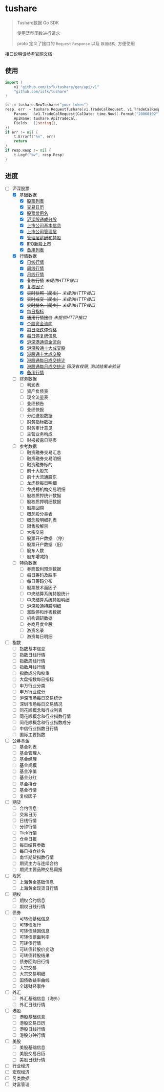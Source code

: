 # tushare

> Tushare数据 Go SDK
>
> 使用泛型函数进行请求
>
> proto 定义了接口的 `Request` `Response` 以及 `数据结构`, 方便使用

接口说明请参考[官网文档](https://tushare.pro/document/2)

## 使用

```go
import (
	v1 "github.com/isfk/tushare/gen/api/v1"
	"github.com/isfk/tushare"
)

ts := tushare.NewTushare("your token")
resp, err := tushare.RequestTushare[v1.TradeCalRequest, v1.TradeCalResponse](ts, &tushare.Request[v1.TradeCalRequest]{
    Params:  &v1.TradeCalRequest{CalDate: time.Now().Format("20060102"), Limit: "2", Offset: "0"},
    ApiName: tushare.ApiTradeCal,
    Fields:  []string{},
})
if err != nil {
    t.Errorf("%v", err)
    return
}
if resp.Resp != nil {
    t.Logf("%v", resp.Resp)
}
```

## 进度

- [ ] 沪深股票
    - [x] 基础数据
        - [x] [股票列表](./tushare_test.go#L13)
        - [x] [交易日历](./tushare_test.go#L30)
        - [x] [股票曾用名](./tushare_test.go#L47)
        - [x] [沪深股通成分股](./tushare_test.go#L64)
        - [x] [上市公司基本信息](./tushare_test.go#L81)
        - [x] [上市公司管理层](./tushare_test.go#L98)
        - [x] [管理层薪酬和持股](./tushare_test.go#L115)
        - [x] [IPO新股上市](./tushare_test.go#L132)
        - [x] [备用列表](./tushare_test.go#L149)
    - [x] 行情数据
        - [x] [日线行情](./tushare_test.go#L166)
        - [x] [周线行情](./tushare_test.go#L183)
        - [x] [月线行情](./tushare_test.go#L200)
        - [x] ~~复权行情~~ <i>未提供HTTP接口</i>
        - [x] [复权因子](./tushare_test.go#L217)
        - [x] ~~实时快照（爬虫）~~  <i>未提供HTTP接口</i>
        - [x] ~~实时成交（爬虫）~~  <i>未提供HTTP接口</i>
        - [x] ~~实时排名（爬虫）~~  <i>未提供HTTP接口</i>
        - [x] [每日指标](./tushare_test.go#L234)
        - [x] ~~通用行情接口~~ <i>未提供HTTP接口</i>
        - [x] [个股资金流向](./tushare_test.go#L251)
        - [x] [每日涨跌停价格](./tushare_test.go#L268)
        - [x] [每日停复牌信息](./tushare_test.go#L285)
        - [x] [沪深港通资金流向](./tushare_test.go#L302)
        - [x] [沪深股通十大成交股](./tushare_test.go#L319)
        - [x] [港股通十大成交股](./tushare_test.go#L336)
        - [x] [港股通每日成交统计](./tushare_test.go#L353)
        - [x] [港股通每月成交统计](./tushare_test.go#L370) <i>因没有权限, 测试结果未验证</i>
        - [x] [备用行情](./tushare_test.go#L391)
    - [ ] 财务数据
        - [ ] 利润表
        - [ ] 资产负债表
        - [ ] 现金流量表
        - [ ] 业绩预告
        - [ ] 业绩快报
        - [ ] 分红送股数据
        - [ ] 财务指标数据
        - [ ] 财务审计意见
        - [ ] 主营业务构成
        - [ ] 财报披露日期表
    - [ ] 参考数据
        - [ ] 融资融券交易汇总
        - [ ] 融资融券交易明细
        - [ ] 融资融券标的
        - [ ] 前十大股东
        - [ ] 前十大流通股东
        - [ ] 龙虎榜每日明细
        - [ ] 龙虎榜机构交易明细
        - [ ] 股权质押统计数据
        - [ ] 股权质押明细数据
        - [ ] 股票回购
        - [ ] 概念股分类表
        - [ ] 概念股明细列表
        - [ ] 限售股解禁
        - [ ] 大宗交易
        - [ ] 股票开户数据 （停）
        - [ ] 股票开户数据（旧）
        - [ ] 股东人数
        - [ ] 股东增减持
    - [ ] 特色数据
        - [ ] 券商盈利预测数据
        - [ ] 每日筹码及胜率
        - [ ] 每日筹码分布
        - [ ] 股票技术面因子
        - [ ] 中央结算系统持股统计
        - [ ] 中央结算系统持股明细
        - [ ] 沪深股通持股明细
        - [ ] 涨跌停和炸板数据
        - [ ] 机构调研数据
        - [ ] 券商月度金股
        - [ ] 游资名录
        - [ ] 游资每日明细
- [ ] 指数
    - [ ] 指数基本信息
    - [ ] 指数日线行情
    - [ ] 指数周线行情
    - [ ] 指数月线行情
    - [ ] 指数成分和权重
    - [ ] 大盘指数每日指标
    - [ ] 申万行业分类
    - [ ] 申万行业成分
    - [ ] 沪深市场每日交易统计
    - [ ] 深圳市场每日交易情况
    - [ ] 同花顺概念和行业列表
    - [ ] 同花顺概念和行业指数行情
    - [ ] 同花顺概念和行业指数成分
    - [ ] 中信行业指数日行情
    - [ ] 国际主要指数
- [ ] 公募基金
    - [ ] 基金列表
    - [ ] 基金管理人
    - [ ] 基金经理
    - [ ] 基金规模
    - [ ] 基金净值
    - [ ] 基金分红
    - [ ] 基金持仓
    - [ ] 基金行情
    - [ ] 复权因子
- [ ] 期货
    - [ ] 合约信息
    - [ ] 交易日历
    - [ ] 日线行情
    - [ ] 分钟行情
    - [ ] Tick行情
    - [ ] 仓单日报
    - [ ] 每日结算参数
    - [ ] 每日持仓排名
    - [ ] 南华期货指数行情
    - [ ] 期货主力与连续合约
    - [ ] 期货主要品种交易周报
- [ ] 现货
    - [ ] 上海黄金基础信息
    - [ ] 上海黄金现货日行情
- [ ] 期权
    - [ ] 期权合约信息
    - [ ] 期权日线行情
- [ ] 债券
    - [ ] 可转债基础信息
    - [ ] 可转债发行
    - [ ] 可转债赎回信息
    - [ ] 可转债票面利率
    - [ ] 可转债行情
    - [ ] 可转债转股价变动
    - [ ] 可转债转股结果
    - [ ] 债券回购日行情
    - [ ] 大宗交易
    - [ ] 大宗交易明细
    - [ ] 国债收益率曲线
    - [ ] 全球财经事件
- [ ] 外汇
    - [ ] 外汇基础信息（海外）
    - [ ] 外汇日线行情
- [ ] 港股
    - [ ] 港股基础信息
    - [ ] 港股交易日历
    - [ ] 港股日线行情
    - [ ] 港股分钟行情
- [ ] 美股
    - [ ] 美股基础信息
    - [ ] 美股交易日历
    - [ ] 美股日线行情
- [ ] 行业经济
- [ ] 宏观经济
- [ ] 另类数据
- [ ] 财富管理